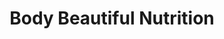 ---
title: "Body Beautiful Nutrition"
url: /gravesend/body-beautiful-nutrition/
shop: Nahrungsergänzung
---